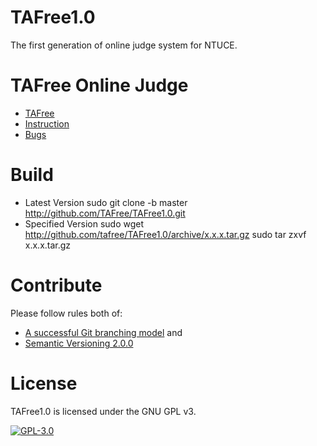 # TAFree1.0
The first generation of online judge system for NTUCE.

# TAFree Online Judge
* [TAFree](http://140.112.12.112) 
* [Instruction](http://140.112.12.112/views/Instruction.php)
* [Bugs](http://140.112.12.112:81)

# Build
* Latest Version
  sudo git clone -b master http://github.com/TAFree/TAFree1.0.git
* Specified Version
  sudo wget http://github.com/tafree/TAFree1.0/archive/x.x.x.tar.gz
  sudo tar zxvf x.x.x.tar.gz

# Contribute
Please follow rules both of:
*  [A successful Git branching model](http://nvie.com/posts/a-successful-git-branching-model/) and
*  [Semantic Versioning 2.0.0](http://semver.org/)

# License
TAFree1.0 is licensed under the GNU GPL v3.  
  
[![GPL-3.0](https://www.gnu.org/graphics/gplv3-88x31.png "the GNU GPL v3")](http://www.gnu.org/licenses/gpl.txt)
